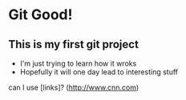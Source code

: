# Git Good!
## This is my first git project

- I'm just trying to learn how it wroks
- Hopefully it will one day lead to interesting stuff

can I use [links]? (http://www.cnn.com)